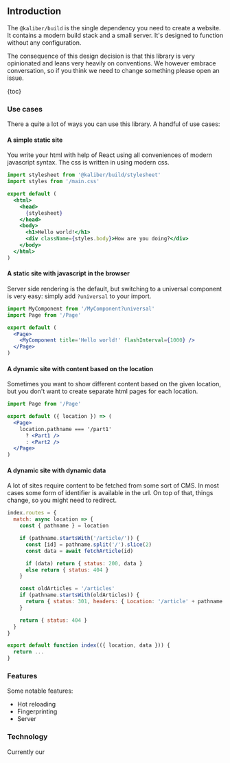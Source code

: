 ## Introduction

The `@kaliber/build` is the single dependency you need to create a website. It contains a modern
build stack and a small server. It's designed to function without any configuration.

The consequence of this design decision is that this library is very opinionated and leans very
heavily on conventions. We however embrace conversation, so if you think we need to change something
please open an issue.

{toc}

### Use cases

There a quite a lot of ways you can use this library. A handful of use cases:

#### A simple static site

You write your html with help of React using all conveniences of modern javascript syntax. The css
is written in using modern css.

```jsx
import stylesheet from '@kaliber/build/stylesheet'
import styles from '/main.css'

export default (
  <html>
    <head>
      {stylesheet}
    </head>
    <body>
      <h1>Hello world!</h1>
      <div className={styles.body}>How are you doing?</div>
    </body>
  </html>
)
```

#### A static site with javascript in the browser

Server side rendering is the default, but switching to a universal component is very easy: simply
add `?universal` to your import.

```jsx
import MyComponent from '/MyComponent?universal'
import Page from '/Page'

export default (
  <Page>
    <MyComponent title='Hello world!' flashInterval={1000} />
  </Page>
)
```

#### A dynamic site with content based on the location

Sometimes you want to show different content based on the given location, but you don't want to
create separate html pages for each location.

```jsx
import Page from '/Page'

export default ({ location }) => (
  <Page>
    location.pathname === '/part1'
      ? <Part1 />
      : <Part2 />
  </Page>
)
```

#### A dynamic site with dynamic data

A lot of sites require content to be fetched from some sort of CMS. In most cases some form of
identifier is available in the url. On top of that, things change, so you might need to redirect.

```jsx
index.routes = {
  match: async location => {
    const { pathname } = location

    if (pathname.startsWith('/article/')) {
      const [id] = pathname.split('/').slice(2)
      const data = await fetchArticle(id)

      if (data) return { status: 200, data }
      else return { status: 404 }
    }

    const oldArticles = '/articles'
    if (pathname.startsWith(oldArticles)) {
      return { status: 301, headers: { Location: '/article' + pathname.replace(oldArticles) }}
    }

    return { status: 404 }
  }
}

export default function index(({ location, data })) {
  return ...
}
```


### Features

Some notable features:

- Hot reloading
- Fingerprinting
- Server

### Technology

Currently our

